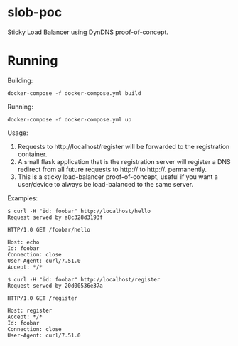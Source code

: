 # slob-poc
Sticky Load Balancer using DynDNS proof-of-concept.

# Running

Building:
```
docker-compose -f docker-compose.yml build
```

Running:
```
docker-compose -f docker-compose.yml up
```

Usage:

1. Requests to http://localhost/register will be forwarded to the registration container.
2. A small flask application that is the registration server will register a DNS redirect from all future requests to
   http://<server-name> to http://<id>.<server-name> permanently.
3. This is a sticky load-balancer proof-of-concept, useful if you want a user/device to always be load-balanced to the same server.

Examples:

```
$ curl -H "id: foobar" http://localhost/hello
Request served by a8c328d3193f

HTTP/1.0 GET /foobar/hello

Host: echo
Id: foobar
Connection: close
User-Agent: curl/7.51.0
Accept: */*
```

```
$ curl -H "id: foobar" http://localhost/register
Request served by 20d00536e37a

HTTP/1.0 GET /register

Host: register
Accept: */*
Id: foobar
Connection: close
User-Agent: curl/7.51.0
```
